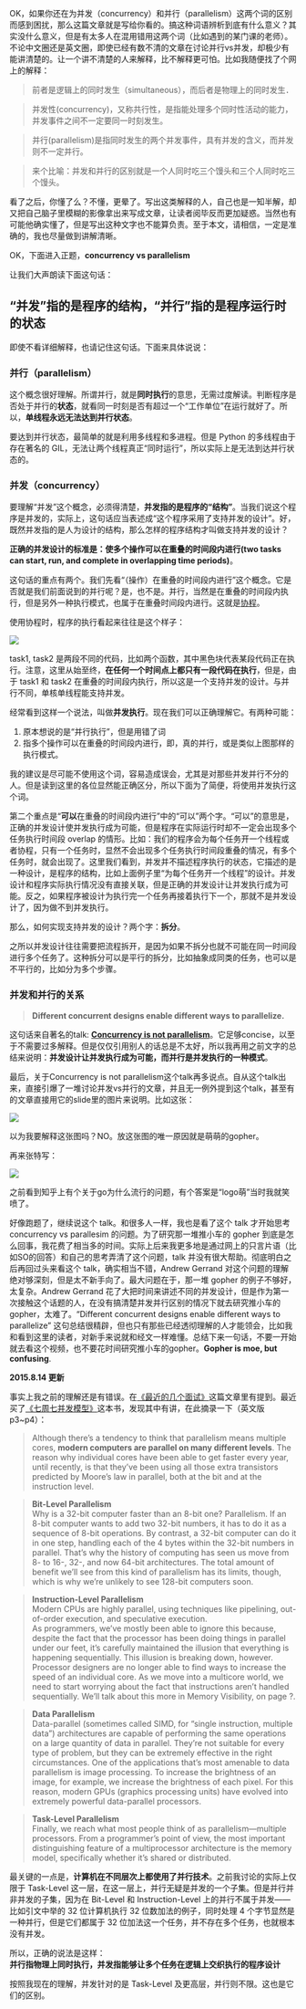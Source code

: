 OK，如果你还在为并发（concurrency）和并行（parallelism）这两个词的区别而感到困扰，那么这篇文章就是写给你看的。搞这种词语辨析到底有什么意义？其实没什么意义，但是有太多人在混用错用这两个词（比如遇到的某门课的老师）。不论中文圈还是英文圈，即使已经有数不清的文章在讨论并行vs并发，却极少有能讲清楚的。让一个讲不清楚的人来解释，比不解释更可怕。比如我随便找了个网上的解释：

>前者是逻辑上的同时发生（simultaneous），而后者是物理上的同时发生．

>并发性(concurrency)，又称共行性，是指能处理多个同时性活动的能力，并发事件之间不一定要同一时刻发生。

>并行(parallelism)是指同时发生的两个并发事件，具有并发的含义，而并发则不一定并行。

>来个比喻：并发和并行的区别就是一个人同时吃三个馒头和三个人同时吃三个馒头。

看了之后，你懂了么？不懂，更晕了。写出这类解释的人，自己也是一知半解，却又把自己脑子里模糊的影像拿出来写成文章，让读者阅毕反而更加疑惑。当然也有可能他确实懂了，但是写出这种文字也不能算负责。至于本文，请相信，一定是准确的，我也尽量做到讲解清晰。

OK，下面进入正题，**concurrency vs parallelism**

让我们大声朗读下面这句话：

## “并发”指的是程序的结构，“并行”指的是程序运行时的状态

即使不看详细解释，也请记住这句话。下面来具体说说：

### 并行（parallelism）

这个概念很好理解。所谓并行，就是**同时执行**的意思，无需过度解读。判断程序是否处于并行的**状态**，就看同一时刻是否有超过一个“工作单位”在运行就好了。所以，**单线程永远无法达到并行状态**。

要达到并行状态，最简单的就是利用多线程和多进程。但是 Python 的多线程由于存在著名的 GIL，无法让两个线程真正“同时运行”，所以实际上是无法到达并行状态的。

### 并发（concurrency）
要理解“并发”这个概念，必须得清楚，**并发指的是程序的“结构”**。当我们说这个程序是并发的，实际上，这句话应当表述成“这个程序采用了支持并发的设计”。好，既然并发指的是人为设计的结构，那么怎样的程序结构才叫做支持并发的设计？

**正确的并发设计的标准是：使多个操作可以在重叠的时间段内进行(two tasks can start, run, and complete in overlapping time periods)**。

这句话的重点有两个。我们先看“（操作）在重叠的时间段内进行”这个概念。它是否就是我们前面说到的并行呢？是，也不是。并行，当然是在重叠的时间段内执行，但是另外一种执行模式，也属于在重叠时间段内进行。这就是[协程][1]。

使用协程时，程序的执行看起来往往是这个样子：

![](/media/content/BlogPost/images/coroutine.jpg)

task1, task2 是两段不同的代码，比如两个函数，其中黑色块代表某段代码正在执行。注意，这里从始至终，**在任何一个时间点上都只有一段代码在执行**，但是，由于 task1 和 task2 在重叠的时间段内执行，所以这是一个支持并发的设计。与并行不同，单核单线程能支持并发。

经常看到这样一个说法，叫做**并发执行**。现在我们可以正确理解它。有两种可能：

1. 原本想说的是“并行执行”，但是用错了词
2. 指多个操作可以在重叠的时间段内进行，即，真的并行，或是类似上图那样的执行模式。

我的建议是尽可能不使用这个词，容易造成误会，尤其是对那些并发并行不分的人。但是读到这里的各位显然能正确区分，所以下面为了简便，将使用并发执行这个词。

第二个重点是“**可以**在重叠的时间段内进行”中的“可以”两个字。“可以”的意思是，正确的并发设计使并发执行成为可能，但是程序在实际运行时却不一定会出现多个任务执行时间段 overlap 的情形。比如：我们的程序会为每个任务开一个线程或者协程，只有一个任务时，显然不会出现多个任务执行时间段重叠的情况，有多个任务时，就会出现了。这里我们看到，并发并不描述程序执行的状态，它描述的是一种设计，是程序的结构，比如上面例子里“为每个任务开一个线程”的设计。并发设计和程序实际执行情况没有直接关联，但是正确的并发设计让并发执行成为可能。反之，如果程序被设计为执行完一个任务再接着执行下一个，那就不是并发设计了，因为做不到并发执行。

那么，如何实现支持并发的设计？两个字：**拆分**。

之所以并发设计往往需要把流程拆开，是因为如果不拆分也就不可能在同一时间段进行多个任务了。这种拆分可以是平行的拆分，比如抽象成同类的任务，也可以是不平行的，比如分为多个步骤。

### 并发和并行的关系

> **Different concurrent designs enable different ways to parallelize.**

这句话来自著名的talk: [**Concurrency is not parallelism**][2]。它足够concise，以至于不需要过多解释。但是仅仅引用别人的话总是不太好，所以我再用之前文字的总结来说明：**并发设计让并发执行成为可能，而并行是并发执行的一种模式**。

最后，关于Concurrency is not parallelism这个talk再多说点。自从这个talk出来，直接引爆了一堆讨论并发vs并行的文章，并且无一例外提到这个talk，甚至有的文章直接用它的slide里的图片来说明。比如这张：

![](/media/content/BlogPost/images/gophercomplex0.jpg)

以为我要解释这张图吗？NO。放这张图的唯一原因就是萌萌的gopher。

再来张特写：

![](/media/content/BlogPost/images/gopher.png)

之前看到知乎上有个关于go为什么流行的问题，有个答案是“logo萌”当时我就笑喷了。

好像跑题了，继续说这个 talk。和很多人一样，我也是看了这个 talk 才开始思考 concurrency vs parallesim 的问题。为了研究那一堆推小车的 gopher 到底是怎么回事，我花费了相当多的时间。实际上后来我更多地是通过网上的只言片语（比如SO的回答）和自己的思考弄清了这个问题，talk 并没有很大帮助。彻底明白之后再回过头来看这个 talk，确实相当不错，Andrew Gerrand 对这个问题的理解绝对够深刻，但是太不新手向了。最大问题在于，那一堆 gopher 的例子不够好，太复杂。Andrew Gerrand 花了大把时间来讲述不同的并发设计，但是作为第一次接触这个话题的人，在没有搞清楚并发并行区别的情况下就去研究推小车的 gopher，太难了。“Different concurrent designs enable different ways to parallelize” 这句总结很精辟，但也只有那些已经透彻理解的人才能领会，比如我和看到这里的读者，对新手来说就和经文一样难懂。总结下来一句话，不要一开始就去看这个视频，也不要花时间研究推小车的gopher。**Gopher is moe, but confusing**.

**2015.8.14 更新**

事实上我之前的理解还是有错误。在[《最近的几个面试》][4]这篇文章里有提到。最近买了[《七周七并发模型》][3]这本书，发现其中有讲，在此摘录一下（英文版 p3~p4）：

>Although there’s a tendency to think that parallelism means multiple cores,
**modern computers are parallel on many different levels**. The reason why
individual cores have been able to get faster every year, until recently, is that
they’ve been using all those extra transistors predicted by Moore’s law in
parallel, both at the bit and at the instruction level.

>**Bit-Level Parallelism**  
Why is a 32-bit computer faster than an 8-bit one? Parallelism. If an 8-bit
computer wants to add two 32-bit numbers, it has to do it as a sequence of
8-bit operations. By contrast, a 32-bit computer can do it in one step, handling
each of the 4 bytes within the 32-bit numbers in parallel.
That’s why the history of computing has seen us move from 8- to 16-, 32-,
and now 64-bit architectures. The total amount of benefit we’ll see from this
kind of parallelism has its limits, though, which is why we’re unlikely to see
128-bit computers soon.

>**Instruction-Level Parallelism**  
Modern CPUs are highly parallel, using techniques like pipelining, out-of-order
execution, and speculative execution.  
As programmers, we’ve mostly been able to ignore this because, despite the
fact that the processor has been doing things in parallel under our feet, it’s
carefully maintained the illusion that everything is happening sequentially.
This illusion is breaking down, however. Processor designers are no longer
able to find ways to increase the speed of an individual core. As we move into
a multicore world, we need to start worrying about the fact that instructions
aren’t handled sequentially. We’ll talk about this more in Memory Visibility,
on page ?.

>**Data Parallelism**  
Data-parallel (sometimes called SIMD, for “single instruction, multiple data”)
architectures are capable of performing the same operations on a large
quantity of data in parallel. They’re not suitable for every type of problem,
but they can be extremely effective in the right circumstances.
One of the applications that’s most amenable to data parallelism is image
processing. To increase the brightness of an image, for example, we increase
the brightness of each pixel. For this reason, modern GPUs (graphics processing
units) have evolved into extremely powerful data-parallel processors.

>**Task-Level Parallelism**  
Finally, we reach what most people think of as parallelism—multiple processors.
From a programmer’s point of view, the most important distinguishing
feature of a multiprocessor architecture is the memory model, specifically
whether it’s shared or distributed.

最关键的一点是，**计算机在不同层次上都使用了并行技术**。之前我讨论的实际上仅限于 Task-Level 这一层，在这一层上，并行无疑是并发的一个子集。但是并行并非并发的子集，因为在 Bit-Level 和 Instruction-Level 上的并行不属于并发——比如引文中举的 32 位计算机执行 32 位数加法的例子，同时处理 4 个字节显然是一种并行，但是它们都属于 32 位加法这一个任务，并不存在多个任务，也就根本没有并发。

所以，正确的说法是这样：  
**并行指物理上同时执行，并发指能够让多个任务在逻辑上交织执行的程序设计**

按照我现在的理解，并发针对的是 Task-Level 及更高层，并行则不限。这也是它们的区别。

[1]: http://zh.wikipedia.org/wiki/协程
[2]: http://blog.golang.org/concurrency-is-not-parallelism
[3]: https://pragprog.com/book/pb7con/seven-concurrency-models-in-seven-weeks
[4]: http://www.laike9m.com/blog/zui-jin-de-ji-ge-mian-shi,71/